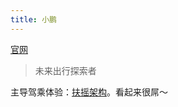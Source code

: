 ```yaml
---
title: 小鹏
---
```

[官网](https://www.xiaopeng.com)
> 未来出行探索者

主导驾乘体验：[扶摇架构](https://www.xiaopeng.com/sepa.html)。看起来很屌～
